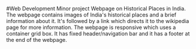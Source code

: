 #Web Development Minor project
Webpage on Historical Places in India. The webpage contains images of India's historical places and a brief information about it.
It's followed by a link which directs it to the wikipedia page for more information.
The webpage is responsive which uses a container grid box.
It has fixed header/navigation bar and it has a footer at the end of the webpage.
